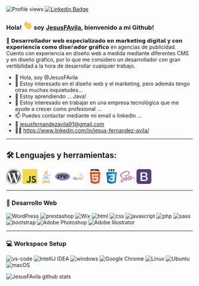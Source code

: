 ![Profile views](https://komarev.com/ghpvc/?username=JesusFAvila&color=0D92F3)
[![Linkedin Badge](https://img.shields.io/badge/-Add&nbsp;Me-0B7CCF?style=flat&logo=Linkedin&logoColor=white&link=https://www.linkedin.com/in/jesus-fernandez-avila/)](https://www.linkedin.com/in/jesus-fernandez-avila/)



### Hola! <img src="https://raw.githubusercontent.com/ABSphreak/ABSphreak/master/gifs/Hi.gif" width="25"> soy [JesusFAvila](https://www.linkedin.com/in/jesus-fernandez-avila/), bienvenido a mi Github!

🚀 𝗗𝗲𝘀𝗮𝗿𝗿𝗼𝗹𝗹𝗮𝗱𝗼𝗿 𝘄𝗲𝗯 𝗲𝘀𝗽𝗲𝗰𝗶𝗮𝗹𝗶𝘇𝗮𝗱𝗼 𝗲𝗻 𝗺𝗮𝗿𝗸𝗲𝘁𝗶𝗻𝗴 𝗱𝗶𝗴𝗶𝘁𝗮𝗹 𝘆 𝗰𝗼𝗻 𝗲𝘅𝗽𝗲𝗿𝗶𝗲𝗻𝗰𝗶𝗮 𝗰𝗼𝗺𝗼 𝗱𝗶𝘀𝗲ñ𝗮𝗱𝗼𝗿 𝗴𝗿𝗮́𝗳𝗶𝗰𝗼 en agencias de publicidad. Cuento con experiencia en diseño web a medida mediante diferentes CMS y en diseño gráfico, por lo que me considero un desarrollador con gran vertibilidad a la hora de desarrollar cualquier trabajo.

- 👋 Hola, soy @JesusFAvila
- 👀 Estoy interesado en el diseño web y el marketing, pero además tengo otras muchas inquietudes...
- 🌱 Estoy aprendiendo ... Java!
- 💞️ Estoy interesado en trabajar en una empresa tecnológica que me ayude  a crecer como profesional ...
- 📫 Puedes contactar mediante mi email o linkedin ...
- 📧 jesusfernandezavila91@gmail.com
- 🧙🏻 https://www.linkedin.com/in/jesus-fernandez-avila/

---


## 🛠 Lenguajes y herramientas:

<code><img height="40" src="https://raw.githubusercontent.com/github/explore/80688e429a7d4ef2fca1e82350fe8e3517d3494d/topics/wordpress/wordpress.png"></code>
<code><img height="40" src="https://raw.githubusercontent.com/github/explore/80688e429a7d4ef2fca1e82350fe8e3517d3494d/topics/javascript/javascript.png"></code>
<code><img height="40" src="https://raw.githubusercontent.com/github/explore/80688e429a7d4ef2fca1e82350fe8e3517d3494d/topics/java/java.png"></code>
<code><img height="40" src="https://raw.githubusercontent.com/github/explore/80688e429a7d4ef2fca1e82350fe8e3517d3494d/topics/php/php.png"></code>
<code><img height="40" src="https://raw.githubusercontent.com/github/explore/80688e429a7d4ef2fca1e82350fe8e3517d3494d/topics/mysql/mysql.png"></code>
<code><img height="40" src="https://raw.githubusercontent.com/github/explore/80688e429a7d4ef2fca1e82350fe8e3517d3494d/topics/html/html.png"></code>
<code><img height="40" src="https://raw.githubusercontent.com/github/explore/80688e429a7d4ef2fca1e82350fe8e3517d3494d/topics/css/css.png"></code>
<code><img height="40" src="https://raw.githubusercontent.com/github/explore/80688e429a7d4ef2fca1e82350fe8e3517d3494d/topics/sass/sass.png"></code>
<code><img height="40" src="https://raw.githubusercontent.com/github/explore/80688e429a7d4ef2fca1e82350fe8e3517d3494d/topics/bootstrap/bootstrap.png"></code>

---

### 🚀 Desarrollo Web
![WordPress](https://img.shields.io/badge/WordPress-%23117AC9.svg?style=for-the-badge&logo=WordPress&logoColor=white)
![prestashop](https://img.shields.io/badge/PrestaShop-00C4D9?style=for-the-badge&logo=prestashop&logoColor=white)
![Wix](https://img.shields.io/badge/wix-000?style=for-the-badge&logo=wix&logoColor=white)
![html](https://img.shields.io/badge/HTML5-E20C1C?style=for-the-badge&logo=html5&logoColor=white)
![css](https://img.shields.io/badge/CSS3-0C54DC?style=for-the-badge&logo=css3&logoColor=white)
![javascript](https://img.shields.io/badge/JavaScript-FFD000?style=for-the-badge&logo=javascript&logoColor=white)
![php](https://img.shields.io/badge/php-FFD000?style=for-the-badge&logo=php&logoColor=white)
![sass](https://img.shields.io/badge/SASS-DF46A2?style=for-the-badge&logo=sass&logoColor=white)
![bootstrap](https://img.shields.io/badge/Bootstrap-7C0FC1?style=for-the-badge&logo=bootstrap&logoColor=white)
![Adobe Photoshop](https://img.shields.io/badge/adobe%20photoshop-%2331A8FF.svg?style=for-the-badge&logo=adobe%20photoshop&logoColor=white)
![Adobe Illustrator](https://img.shields.io/badge/adobe%20illustrator-%23FF9A00.svg?style=for-the-badge&logo=adobe%20illustrator&logoColor=white)

---

### 💻 Workspace Setup

![vs-code](https://img.shields.io/badge/VS_Code-198CCD?style=for-the-badge&logo=Visual-Studio-Code&logoColor=white)
![IntelliJ IDEA](https://img.shields.io/badge/IntelliJIDEA-000000.svg?style=for-the-badge&logo=intellij-idea&logoColor=white)
![windows](https://img.shields.io/badge/Windows_10-2040E1?style=for-the-badge&logo=windows&logoColor=white)
![Google Chrome](https://img.shields.io/badge/Google%20Chrome-4285F4?style=for-the-badge&logo=GoogleChrome&logoColor=white)
![Linux](https://img.shields.io/badge/Linux-FCC624?style=for-the-badge&logo=linux&logoColor=black)
![Ubuntu](https://img.shields.io/badge/Ubuntu-E95420?style=for-the-badge&logo=ubuntu&logoColor=white)
![macOS](https://img.shields.io/badge/mac%20os-000000?style=for-the-badge&logo=macos&logoColor=F0F0F0)


![JesusFAvila github stats](https://github-readme-stats.vercel.app/api?username=JesusFAvila&show_icons=true&theme=radical)





<!---
JesusFAvila/JesusFAvila is a ✨ special ✨ repository because its `README.md` (this file) appears on your GitHub profile.
You can click the Preview link to take a look at your changes.
https://github.com/Ileriayo/markdown-badges
--->
